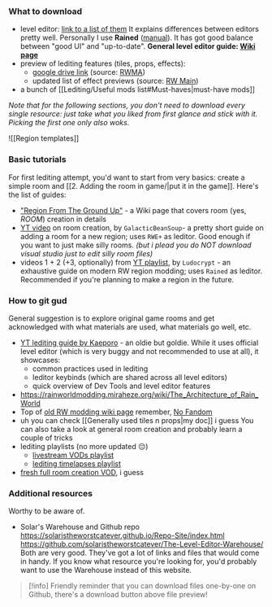 ### What to download
- level editor: [link to a list of them](https://solaristheworstcatever.github.io/Repo-Site/extras.html#leditors)
It explains differences between editors pretty well. Personally I use **Rained** ([manual](https://pkhead.github.io/rained/en/)). It has got good balance between "good UI" and "up-to-date".
**General level editor guide: [Wiki page](https://rainworldmodding.miraheze.org/wiki/Level_Editor)**
- preview of lediting features (tiles, props, effects):
  - [google drive link](https://drive.google.com/drive/u/0/folders/1mDhiQAi7CHkGy0Fd6Oi0s8tOZr7H152-) (source: [RWMA](https://discord.com/channels/1083481230839922688/1083506128010358915/1210363538397331567))
  - updated list of effect previews (source: [RW Main](https://discord.com/channels/291184728944410624/838185248981385256/1322828255190843412))
- a bunch of [[Lediting/Useful mods list#Must-haves|must-have mods]]

*Note that for the following sections, you don't need to download every single resource: just take what you liked from first glance and stick with it. Picking the first one only also woks.*

![[Region templates]]


### Basic tutorials
For first lediting attempt, you'd want to start from very basics: create a simple room and [[2. Adding the room in game/|put it in the game]].
Here's the list of guides:
- ["Region From The Ground Up"](https://rainworldmodding.miraheze.org/wiki/Region_From_The_Ground_Up) - a Wiki page that covers room (yes, *ROOM*) creation in details
- [YT video](https://www.youtube.com/watch?v=jjpSIxcbpH0) on room creation, by `GalacticBeanSoup`- a pretty short guide on adding a room for a new region; uses `RWE+` as leditor.
	Good enough if you want to just make silly rooms.
	*(but i plead you do NOT download visual studio just to edit silly room files)*
- videos 1 + 2 (+3, optionally) from [YT playlist](https://youtube.com/playlist?list=PLOpeR3bQUKEJIGBJ3TATHBLmNvZwyYioT), by `Ludocrypt` - an exhaustive guide on modern RW region modding; uses `Rained` as leditor.
	Recommended if you're planning to make a region in the future.

### How to git gud
General suggestion is to explore original game rooms and get acknowledged with what materials are used, what materials go well, etc.
- [YT lediting guide by Kaeporo](https://youtu.be/YQ0DO-fmPCE) - an oldie but goldie.
	While it uses official level editor (which is very buggy and not recommended to use at all), it showcases:
	- common practices used in lediting
	- leditor keybinds (which are shared across all level editors)
	- quick overview of Dev Tools and level editor features
- https://rainworldmodding.miraheze.org/wiki/The_Architecture_of_Rain_World
- Top of [old RW modding wiki page](https://github.com/Rain-World-Modding/Rain-World-Modding.github.io/blob/main/pages/region-development/level-editor/Effect-Editor.md)
	remember, [No Fandom](https://en.wikipedia.org/wiki/No_Russian)
- uh you can check [[Generally used tiles n props|my doc]] i guess
You can also take a look at general room creation and probably learn a couple of tricks
- lediting playlists (no more updated 😔)
	- [livestream VODs playlist](https://www.youtube.com/playlist?list=PL_bK2jcLm1oJW4E6dj2GnM_8gWN2n8q73)
	- [lediting timelapses playlist](https://www.youtube.com/playlist?list=PL_bK2jcLm1oJ8CJuXg7N2xS0uRzGoCMDF)
- [fresh full room creation VOD](https://www.youtube.com/watch?v=SoDoDBdaZKw), i guess

### Additional resources
Worthy to be aware of.
- Solar's Warehouse and Github repo
https://solaristheworstcatever.github.io/Repo-Site/index.html
https://github.com/solaristheworstcatever/The-Level-Editor-Warehouse/
Both are very good. They've got a lot of links and files that would come in handy.
If you know what resource you're looking for, you'd probably want to use the Warehouse instead of this website.

> [!info] Friendly reminder that you can download files one-by-one on Github, there's a download button above file preview!